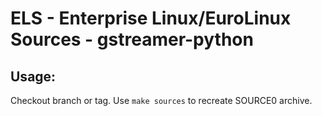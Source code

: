 # ELS - Enterprise Linux/EuroLinux Sources - gstreamer-python
 
## Usage:
  Checkout branch or tag. Use `make sources` to recreate  SOURCE0 archive.
